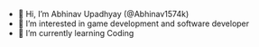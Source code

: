 - 👋 Hi, I’m Abhinav Upadhyay (@Abhinav1574k)
- 👀 I’m interested in game development and software developer
- 🌱 I’m currently learning Coding
